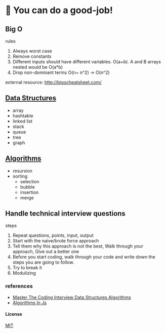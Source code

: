 # 🎉 You can do a good-job!

## Big O

rules

1. Always worst case
2. Remove constants
3. Different inputs should have different variables. O(a+b). A and B arrays nested would be O(a*b)
4. Drop non-dominant terms O(n+ n^2) -> O(n^2)

external resource: http://bigocheatsheet.com/


## [Data Structures](https://github.com/amazingandyyy/good-job/blob/master/ds.md)

- array
- hashtable
- linked list
- stack
- queue
- tree
- graph

## [Algorithms](https://github.com/amazingandyyy/good-job/blob/master/algor.md)

- resursion
- sorting
  - selection
  - bubble
  - insertion
  - merge

## Handle technical interview questions

steps

1. Repeat questions, points, input, output
2. Start with the naive/brute force approach
3. Tell them why this approach is not the best, Walk through your approach, Give out a better one
4. Before you start coding, walk through your code and write down the steps you are going to follow.
5. Try to break it
6. Modulizing

### references

- [Master The Coding Interview Data Structures Algorithms](https://www.udemy.com/master-the-coding-interview-data-structures-algorithms)
- [Algorithms In Js](https://github.com/amazingandyyy/algorithms-in-js)


#### License

[MIT](https://github.com/amazingandyyy/good-job/blob/master/LICENSE)